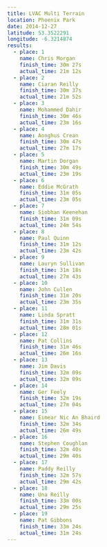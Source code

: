 ```yaml
---
title: LVAC Multi Terrain
location: Phoenix Park
date: 2014-12-27
latitude: 53.3522291
longitude: -6.3214874
results:
  - place: 1
    name: Chris Morgan
    finish_time: 30m 27s
    actual_time: 21m 12s
  - place: 2
    name: Ciaran Reilly
    finish_time: 30m 37s
    actual_time: 21m 52s
  - place: 3
    name: Mohammed Dahir
    finish_time: 30m 46s
    actual_time: 23m 16s
  - place: 4
    name: Aonghus Crean
    finish_time: 30m 47s
    actual_time: 27m 17s
  - place: 5
    name: Martin Dorgan
    finish_time: 30m 49s
    actual_time: 23m 19s
  - place: 6
    name: Eddie McGrath
    finish_time: 31m 05s
    actual_time: 23m 05s
  - place: 7
    name: Siobhan Keenehan
    finish_time: 31m 09s
    actual_time: 24m 54s
  - place: 8
    name: Paul Quinn
    finish_time: 31m 12s
    actual_time: 23m 42s
  - place: 9
    name: Lauryn Sullivan
    finish_time: 31m 18s
    actual_time: 27m 43s
  - place: 10
    name: John Cullen
    finish_time: 31m 20s
    actual_time: 23m 35s
  - place: 11
    name: Linda Spratt
    finish_time: 31m 31s
    actual_time: 28m 01s
  - place: 12
    name: Pat Collins
    finish_time: 31m 46s
    actual_time: 26m 16s
  - place: 13
    name: Jim Davis
    finish_time: 32m 09s
    actual_time: 32m 09s
  - place: 14
    name: Ger Feely
    finish_time: 32m 19s
    actual_time: 27m 04s
  - place: 15
    name: Eimear Nic An Bhaird
    finish_time: 32m 34s
    actual_time: 26m 49s
  - place: 16
    name: Stephen Coughlan
    finish_time: 32m 40s
    actual_time: 29m 40s
  - place: 17
    name: Paddy Reilly
    finish_time: 32m 57s
    actual_time: 29m 42s
  - place: 18
    name: Una Reilly
    finish_time: 33m 00s
    actual_time: 29m 25s
  - place: 19
    name: Pat Gibbons
    finish_time: 33m 24s
    actual_time: 31m 24s 
---
```

